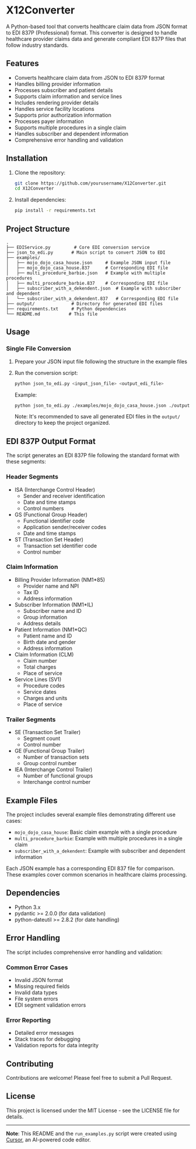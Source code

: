 # X12Converter

A Python-based tool that converts healthcare claim data from JSON format to EDI 837P (Professional) format. This converter is designed to handle healthcare provider claims data and generate compliant EDI 837P files that follow industry standards.

## Features

- Converts healthcare claim data from JSON to EDI 837P format
- Handles billing provider information
- Processes subscriber and patient details
- Supports claim information and service lines
- Includes rendering provider details
- Handles service facility locations
- Supports prior authorization information
- Processes payer information
- Supports multiple procedures in a single claim
- Handles subscriber and dependent information
- Comprehensive error handling and validation

## Installation

1. Clone the repository:
   ```bash
   git clone https://github.com/yourusername/X12Converter.git
   cd X12Converter
   ```

2. Install dependencies:
   ```bash
   pip install -r requirements.txt
   ```

## Project Structure

```
.
├── EDIService.py         # Core EDI conversion service
├── json_to_edi.py       # Main script to convert JSON to EDI
├── examples/
│   ├── mojo_dojo_casa_house.json     # Example JSON input file
│   ├── mojo_dojo_casa_house.837      # Corresponding EDI file
│   ├── multi_procedure_barbie.json   # Example with multiple procedures
│   ├── multi_procedure_barbie.837    # Corresponding EDI file
│   ├── subscriber_with_a_dekendent.json  # Example with subscriber and dependent
│   └── subscriber_with_a_dekendent.837   # Corresponding EDI file
├── output/              # Directory for generated EDI files
├── requirements.txt     # Python dependencies
└── README.md           # This file
```

## Usage

### Single File Conversion

1. Prepare your JSON input file following the structure in the example files
2. Run the conversion script:
   ```bash
   python json_to_edi.py <input_json_file> <output_edi_file>
   ```
   Example:
   ```bash
   python json_to_edi.py ./examples/mojo_dojo_casa_house.json ./output/mojo_dojo_casa_house.837
   ```

   Note: It's recommended to save all generated EDI files in the `output/` directory to keep the project organized.

## EDI 837P Output Format

The script generates an EDI 837P file following the standard format with these segments:

### Header Segments
- ISA (Interchange Control Header)
  - Sender and receiver identification
  - Date and time stamps
  - Control numbers
- GS (Functional Group Header)
  - Functional identifier code
  - Application sender/receiver codes
  - Date and time stamps
- ST (Transaction Set Header)
  - Transaction set identifier code
  - Control number

### Claim Information
- Billing Provider Information (NM1*85)
  - Provider name and NPI
  - Tax ID
  - Address information
- Subscriber Information (NM1*IL)
  - Subscriber name and ID
  - Group information
  - Address details
- Patient Information (NM1*QC)
  - Patient name and ID
  - Birth date and gender
  - Address information
- Claim Information (CLM)
  - Claim number
  - Total charges
  - Place of service
- Service Lines (SV1)
  - Procedure codes
  - Service dates
  - Charges and units
  - Place of service

### Trailer Segments
- SE (Transaction Set Trailer)
  - Segment count
  - Control number
- GE (Functional Group Trailer)
  - Number of transaction sets
  - Group control number
- IEA (Interchange Control Trailer)
  - Number of functional groups
  - Interchange control number

## Example Files

The project includes several example files demonstrating different use cases:
- `mojo_dojo_casa_house`: Basic claim example with a single procedure
- `multi_procedure_barbie`: Example with multiple procedures in a single claim
- `subscriber_with_a_dekendent`: Example with subscriber and dependent information

Each JSON example has a corresponding EDI 837 file for comparison. These examples cover common scenarios in healthcare claims processing.

## Dependencies

- Python 3.x
- pydantic >= 2.0.0 (for data validation)
- python-dateutil >= 2.8.2 (for date handling)

## Error Handling

The script includes comprehensive error handling and validation:

### Common Error Cases
- Invalid JSON format
- Missing required fields
- Invalid data types
- File system errors
- EDI segment validation errors

### Error Reporting
- Detailed error messages
- Stack traces for debugging
- Validation reports for data integrity

## Contributing

Contributions are welcome! Please feel free to submit a Pull Request.

## License

This project is licensed under the MIT License - see the LICENSE file for details.

---

**Note**: This README and the `run_examples.py` script were created using [Cursor](https://cursor.sh), an AI-powered code editor.

